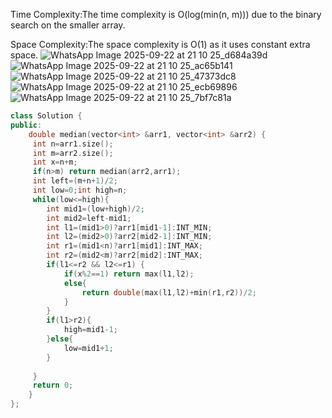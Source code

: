 Time Complexity:The time complexity is O(log(min(n, m))) due to the binary search on the smaller array.

Space Complexity:The space complexity is O(1) as it uses constant extra space.
![WhatsApp Image 2025-09-22 at 21 10 25_d684a39d](https://github.com/user-attachments/assets/9cded189-32aa-4bf6-8121-a86bccaa912b)
![WhatsApp Image 2025-09-22 at 21 10 25_ac65b141](https://github.com/user-attachments/assets/629c7d2b-241f-45a1-aace-c4d938265835)
![WhatsApp Image 2025-09-22 at 21 10 25_47373dc8](https://github.com/user-attachments/assets/169a5a47-3069-44d2-ba10-99911597058d)
![WhatsApp Image 2025-09-22 at 21 10 25_ecb69896](https://github.com/user-attachments/assets/7b0d2b58-815f-40c5-b7af-d11075aa609f)
![WhatsApp Image 2025-09-22 at 21 10 25_7bf7c81a](https://github.com/user-attachments/assets/2a7b9579-a343-4aac-a10c-20f369f670b9)


```cpp
class Solution {
public:
    double median(vector<int> &arr1, vector<int> &arr2) {
     int n=arr1.size();
     int m=arr2.size();
     int x=n+m;
     if(n>m) return median(arr2,arr1);
     int left=(m+n+1)/2;
     int low=0;int high=n;
     while(low<=high){
        int mid1=(low+high)/2;
        int mid2=left-mid1;
        int l1=(mid1>0)?arr1[mid1-1]:INT_MIN;
        int l2=(mid2>0)?arr2[mid2-1]:INT_MIN;
        int r1=(mid1<n)?arr1[mid1]:INT_MAX;
        int r2=(mid2<m)?arr2[mid2]:INT_MAX;
        if(l1<=r2 && l2<=r1) {
            if(x%2==1) return max(l1,l2);
            else{
                return double(max(l1,l2)+min(r1,r2))/2;
            }
        }
        if(l1>r2){
            high=mid1-1;
        }else{
            low=mid1+1;
        }
        
     }
     return 0;
    }
};
